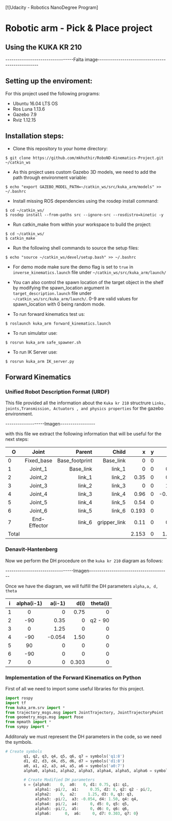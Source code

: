 [![Udacity - Robotics NanoDegree Program]
# Robotic arm - Pick & Place project
## Using the KUKA KR 210
---------------------------------Falta image-------------------------------------------------

## Setting up the enviroment:
For this project used the following programs:
- Ubuntu 16.04 LTS OS
- Ros Luna 1.13.6
- Gazebo 7.9
- Rviz 1.12.15
## Installation steps:
- Clone this repository to your home directory:
```
$ git clone https://github.com/mkhuthir/RoboND-Kinematics-Project.git ~/catkin_ws 
```
- As this project uses custom Gazebo 3D models, we need to add the path through environment variable:
```
$ echo "export GAZEBO_MODEL_PATH=~/catkin_ws/src/kuka_arm/models" >> ~/.bashrc
```
- Install missing ROS dependencies using the rosdep install command:
```
$ cd ~/catkin_ws/
$ rosdep install --from-paths src --ignore-src --rosdistro=kinetic -y
```
- Run catkin_make from within your workspace to build the project:
```
$ cd ~/catkin_ws/
$ catkin_make
```
- Run the following shell commands to source the setup files:
```
$ echo "source ~/catkin_ws/devel/setup.bash" >> ~/.bashrc
```
- For demo mode make sure the demo flag is set to ```true``` in ```inverse_kinematics.launch``` file under ```~/catkin_ws/src/kuka_arm/launch/```

- You can also control the spawn location of the target object in the shelf by modifying the spawn_location argument in ```target_description.launch``` file under ```~/catkin_ws/src/kuka_arm/launch/```. 0-9 are valid values for spawn_location with 0 being random mode.

- To run forward kinematics test us:
```
$ roslaunch kuka_arm forward_kinematics.launch
```
- To run simulator use:
```
$ rosrun kuka_arm safe_spawner.sh
```
- To run IK Server use:
```
$ rosrun kuka_arm IK_server.py 
```
## Forward Kinematics 
### Unified Robot Description Format (URDF)
This file provided all the information about the ```Kuka kr 210``` structrure ```Links, joints,Transmission, Actuators , and physics properties``` for the gazebo environment.

  -------------------Imagen-----------------

with this file we extract the following information that will be useful for the next steps:

| O             |Joint          |Parent          | Child       |x     |y    |z      |
| ------------- |:-------------:| --------------:| -----------:|-----:|----:|------:|
| 0             | Fixed_base    | Base_footprint | Base_link   | 0    | 0   | 0     |
| 1             | Joint_1       | Base_link      | link_1      | 0    | 0   | 0.33  |
| 2             | Joint_2       | link_1         | link_2      | 0.35 | 0   | 0.42  |
| 3             | Joint_3       | link_2         | link_3      | 0    | 0   | 1.25  |
| 4             | Joint_4       | link_3         | link_4      | 0.96 | 0   | -0.054|
| 5             | Joint_5       | link_4         | link_5      | 0.54 | 0   | 0     |
| 6             | Joint_6       | link_5         | link_6      | 0.193| 0   | 0     |
| 7             | End-Effector  | link_6         | gripper_link| 0.11 | 0   | 0.33  |
| Total         |               |                |             | 2.153| 0   | 1.946 |                                         | ------------- |---------------|----------------|-------------| ----:| ---:| -----:|

### Denavit-Hantenberg 

Now we perform the DH procedure on the ```kuka kr 210``` diagram as follows:

---------------------------------Imagen---------------------------------------

Once we have the diagram, we will fulfill the DH parameters ``` alpha,a, d, theta ```

| i             |alpha(i-1)     | a(i-1)         | d(i)        | theta(i)   |
| ------------- |:-------------:| --------------:| -----------:|-----------:|
| 1             | 0             | 0              | 0.75        | 0          |
| 2             | -90           | 0.35           | 0           | q2 - 90    |
| 3             | 0             | 1.25           | 0           | 0          |
| 4             | -90           | -0.054         | 1.50        | 0          |
| 5             | 90            | 0              | 0           | 0          |
| 6             | -90           | 0              | 0           | 0          |
| 7             | 0             | 0              | 0.303       | 0          |

### Implementation of the Forward Kinematics on Python
First of all we need to import some useful libraries for this project.
```Python
import rospy
import tf
from kuka_arm.srv import *
from trajectory_msgs.msg import JointTrajectory, JointTrajectoryPoint
from geometry_msgs.msg import Pose
from mpmath import *
from sympy import *
```

Additonaly we must represent the DH parameters in the code, so we need the symbols.
```Python
# Create symbols
        q1, q2, q3, q4, q5, q6, q7 = symbols('q1:8')
        d1, d2, d3, d4, d5, d6, d7 = symbols('d1:8')
        a0, a1, a2, a3, a4, a5, a6 = symbols('a0:7')
        alpha0, alpha1, alpha2, alpha3, alpha4, alpha5, alpha6 = symbols('alpha0:7')

        # Create Modified DH parameters
        s = {alpha0:    0,  a0:   0, d1: 0.75, q1: q1,
             alpha1: -pi/2,  a1:     0.35, d2: 0, q2: q2 - pi/2,
             alpha2:    0,  a2:     1.25, d3: 0, q3: q3,
             alpha3: -pi/2,  a3: -0.054, d4: 1.50, q4: q4,
             alpha4:  pi/2,  a4:     0, d5: 0, q5: q5,
             alpha5: -pi/2,  a5:     0, d6: 0, q6: q6,
             alpha6:      0,  a6:     0, d7: 0.303, q7: 0}
```

